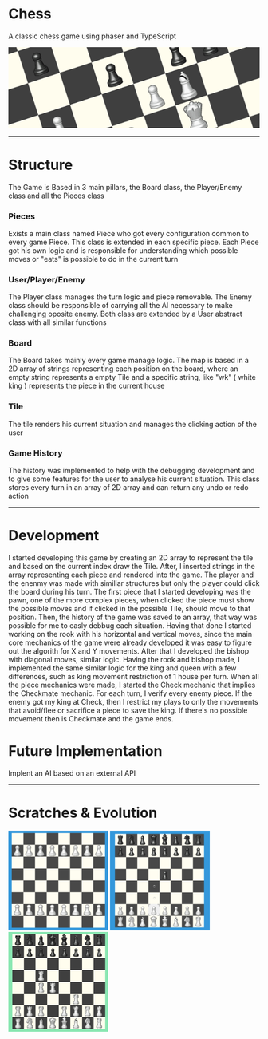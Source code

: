 # Chess
A classic chess game using phaser and TypeScript

<p align="center">
  <img src='https://github.com/AfonsoCFonseca/Chess-Game/blob/main/screenshots/backgroundGithubImg.png'>
</p>


---------------------------------------------------------------
# Structure

The Game is Based in 3 main pillars, the Board class, the Player/Enemy class and all the Pieces class

### Pieces ###
Exists a main class named Piece who got every configuration common to every game Piece. This class is extended in each
specific piece. Each Piece got his own logic and is responsible for understanding which possible moves or "eats" is 
possible to do in the current turn

### User/Player/Enemy ###
The Player class manages the turn logic and piece removable. The Enemy class should be responsible of carrying all the 
AI necessary to make challenging oposite enemy. Both class are extended by a User abstract class with all similar functions

### Board ###
The Board takes mainly every game manage logic. The map is based in a 2D array of strings representing each position on 
the board, where an empty string represents a empty Tile and a specific string, like "wk" ( white king ) represents the 
piece in the current house

### Tile ###
The tile renders his current situation and manages the clicking action of the user

### Game History ###
The history was implemented to help with the debugging development and to give some features for the user to analyse his 
current situation. This class stores every turn in an array of 2D array and can return any undo or redo action

---------------------------------------------------------------
# Development
I started developing this game by creating an 2D array to represent the tile and based on the current index draw the Tile.
After, I inserted strings in the array representing each piece and rendered into the game. The player and the enenmy was made
with similiar structures but only the player could click the board during his turn. The first piece that I started developing 
was the pawn, one of the more complex pieces, when clicked the piece must show the possible moves and if clicked in the possible
Tile, should move to that position.
Then, the history of the game was saved to an array, that way was possible for me to easly debbug each situation. Having that done
I started working on the rook with his horizontal and vertical moves, since the main core mechanics of the game were already developed
it was easy to figure out the algorith for X and Y movements. After that I developed the bishop with diagonal moves, similar
logic. Having the rook and bishop made, I implemented the same similar logic for the king and queen with a few differences, such as king
movement restriction of 1 house per turn. 
When all the piece mechanics were made, I started the Check mechanic that implies the Checkmate mechanic. For each turn, I verify 
every enemy piece. If the enemy got my king at Check, then I restrict my plays to only the movements that avoid/flee or sacrifice a piece
to save the king. If there's no possible movement then is Checkmate and the game ends.

# Future Implementation
Implent an AI based on an external API

---------------------------------------------------------------
# Scratches & Evolution

 <p float="left">
   <img width="200" height="200" src='https://github.com/AfonsoCFonseca/Chess-Game/blob/main/screenshots/24_12_20.png' >
   <img width="200" height="200" src='https://github.com/AfonsoCFonseca/Chess-Game/blob/main/screenshots/25_12_20.png' >
   <img width="200" height="200" src='https://github.com/AfonsoCFonseca/Chess-Game/blob/main/screenshots/06_08_21.png' >
 </p>
